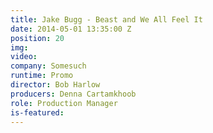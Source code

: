 ```yaml
---
title: Jake Bugg - Beast and We All Feel It
date: 2014-05-01 13:35:00 Z
position: 20
img: 
video: 
company: Somesuch
runtime: Promo
director: Bob Harlow
producers: Denna Cartamkhoob
role: Production Manager
is-featured: 
---
```


